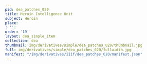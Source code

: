 ```yaml
---
pid: dea_patches_020
title: Heroin Intelligence Unit
subject: Heroin
place: 
! '': 
order: '19'
layout: dea_simple_item
collection: dea
thumbnail: img/derivatives/simple/dea_patches_020/thumbnail.jpg
full: img/derivatives/simple/dea_patches_020/fullwidth.jpg
manifest: "/img/derivatives/iiif/dea_patches_020/manifest.json"
---
```

